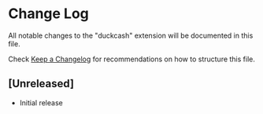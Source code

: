 # Change Log

All notable changes to the "duckcash" extension will be documented in this file.

Check [Keep a Changelog](http://keepachangelog.com/) for recommendations on how to structure this file.

## [Unreleased]

- Initial release
